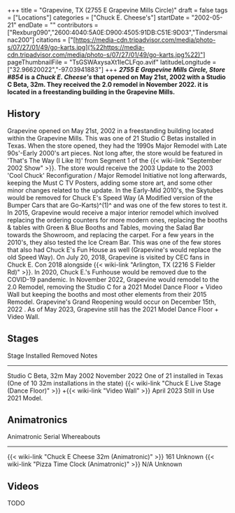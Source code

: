 +++
title = "Grapevine, TX (2755 E Grapevine Mills Circle)"
draft = false
tags = ["Locations"]
categories = ["Chuck E. Cheese's"]
startDate = "2002-05-21"
endDate = ""
contributors = ["Rexburg090","2600:4040:5A0E:D900:4505:91DB:C51E:9D03","Tindersmainac200"]
citations = ["[https://media-cdn.tripadvisor.com/media/photo-s/07/27/01/49/go-karts.jpg](%22https://media-cdn.tripadvisor.com/media/photo-s/07/27/01/49/go-karts.jpg%22)"]
pageThumbnailFile = "TsGSWAxysaXt1IeCLFqo.avif"
latitudeLongitude = ["32.96620022","-97.03941883"]
+++
***2755 E Grapevine Mills Circle, Store #854* is a *Chuck E. Cheese's* that opened on May 21st, 2002 with a Studio C Beta, 32m. They received the 2.0 remodel in November 2022. it is located in a freestanding building in the Grapevine Mills.**

## History

Grapevine opened on May 21st, 2002 in a freestanding building located within the Grapevine Mills. This was one of 21 Studio C Betas installed in Texas. When the store opened, they had the 1990s Major Remodel with Late 90s'-Early 2000's art pieces. Not long after, the store would be featured in 'That's The Way (I Like It)' from Segment 1 of the {{< wiki-link "September 2002 Show" >}}. The store would receive the 2003 Update to the 2003 'Cool Chuck' Reconfiguration / Major Remodel Initiative not long afterwards, keeping the Must C TV Posters, adding some store art, and some other minor changes related to the update. In the Early-Mid 2010's, the Skytubes would be removed for Chuck E's Speed Way (A Modified version of the Bumper Cars that are Go-Karts)^(1)^ and was one of the few stores to test it. In 2015, Grapevine would receive a major interior remodel which involved replacing the ordering counters for more modern ones, replacing the booths & tables with Green & Blue Booths and Tables, moving the Salad Bar towards the Showroom, and replacing the carpet. For a few years in the 2010's, they also tested the Ice Cream Bar. This was one of the few stores that also had Chuck E's Fun House as well (Grapevine's would replace the old Speed Way). On July 20, 2018, Grapevine is visited by CEC fans in Chuck E. Con 2018 alongside {{< wiki-link "Arlington, TX (2216 S Fielder Rd)" >}}. In 2020, Chuck E.'s Funhouse would be removed due to the COVID-19 pandemic. In November 2022, Grapevine would remodel to the 2.0 Remodel, removing the Studio C for a 2021 Model Dance Floor + Video Wall but keeping the booths and most other elements from their 2015 Remodel. Grapevine's Grand Reopening would occur on December 15th, 2022 . As of May 2023, Grapevine still has the 2021 Model Dance Floor + Video Wall.

## Stages

  Stage                                                                                          Installed    Removed         Notes
  ---------------------------------------------------------------------------------------------- ------------ --------------- -------------------------------------------------------------------------
  Studio C Beta, 32m                                                                             May 2002     November 2022   One of 21 installed in Texas (One of 10 32m installations in the state)
  {{< wiki-link "Chuck E Live Stage (Dance Floor)" >}} +{{< wiki-link "Video Wall" >}}   April 2023   Still in Use    2021 Model.

## Animatronics

  Animatronic                                                Serial   Whereabouts
  ---------------------------------------------------------- -------- -------------
  {{< wiki-link "Chuck E Cheese 32m (Animatronic)" >}}   161      Unknown
  {{< wiki-link "Pizza Time Clock (Animatronic)" >}}     N/A      Unknown

## Videos

TODO
